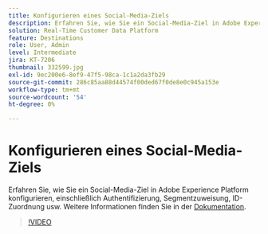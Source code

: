 ```yaml
---
title: Konfigurieren eines Social-Media-Ziels
description: Erfahren Sie, wie Sie ein Social-Media-Ziel in Adobe Experience Platform konfigurieren, einschließlich Authentifizierung, Segmentzuweisung, ID-Zuordnung usw.
solution: Real-Time Customer Data Platform
feature: Destinations
role: User, Admin
level: Intermediate
jira: KT-7206
thumbnail: 332599.jpg
exl-id: 9ec200e6-8ef9-47f5-98ca-1c1a2da3fb29
source-git-commit: 286c85aa88d44574f00ded67f0de8e0c945a153e
workflow-type: tm+mt
source-wordcount: '54'
ht-degree: 0%

---
```


# Konfigurieren eines Social-Media-Ziels

Erfahren Sie, wie Sie ein Social-Media-Ziel in Adobe Experience Platform konfigurieren, einschließlich Authentifizierung, Segmentzuweisung, ID-Zuordnung usw. Weitere Informationen finden Sie in der [Dokumentation](https://experienceleague.adobe.com/docs/experience-platform/destinations/catalog/social/overview.html?lang=de).

>[!VIDEO](https://video.tv.adobe.com/v/332599/?learn=on&enablevpops)


